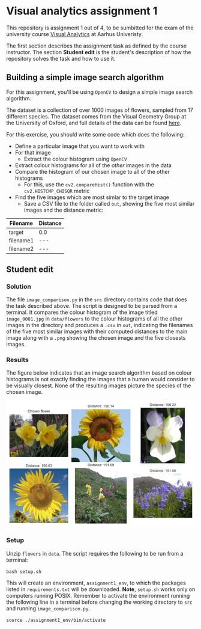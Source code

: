 # Visual analytics assignment 1
This repository is assignment 1 out of 4, to be sumbitted for the exam of the university course [Visual Analytics](https://kursuskatalog.au.dk/en/course/115695/Visual-Analytics) at Aarhus Univeristy.

The first section describes the assignment task as defined by the course instructor. The section __Student edit__ is the student's description of how the repository solves the task and how to use it.

## Building a simple image search algorithm

For this assignment, you'll be using ```OpenCV``` to design a simple image search algorithm.

The dataset is a collection of over 1000 images of flowers, sampled from 17 different species. The dataset comes from the Visual Geometry Group at the University of Oxford, and full details of the data can be found [here](https://www.robots.ox.ac.uk/~vgg/data/flowers/17/).

For this exercise, you should write some code which does the following:

- Define a particular image that you want to work with
- For that image
  - Extract the colour histogram using ```OpenCV```
- Extract colour histograms for all of the *other* images in the data
- Compare the histogram of our chosen image to all of the other histograms 
  - For this, use the ```cv2.compareHist()``` function with the ```cv2.HISTCMP_CHISQR``` metric
- Find the five images which are most simlar to the target image
  - Save a CSV file to the folder called ```out```, showing the five most similar images and the distance metric:

|Filename|Distance|
|---|---|
|target|0.0|
|filename1|---|
|filename2|---|

## Student edit
### Solution
The file ```image_comparison.py``` in the ```src``` directory contains code that does the task described above. The script is designed to be parsed from a terminal. It compares the colour histogram of the image titled ```image_0001.jpg``` in ```data/flowers``` to the colour histograms of all the other images in the directory and produces a ```.csv``` in ```out```, indicating the filenames of the five most similar images with their computed distances to the main image along with a ```.png``` showing the chosen image and the five closests images.

### Results
The figure below indicates that an image search algorithm based on colour histograms is not exactly finding the images that a human would consider to be visually closest. None of the resulting images picture the species of the chosen image.

![](out/top5imagesIMG0001.png)

### Setup
Unzip ``flowers`` in ``data``. The script requires the following to be run from a terminal:

```shell 
bash setup.sh
```

This will create an environment, ```assignment1_env```, to which the packages listed in ```requirements.txt``` will be downloaded. __Note__, ```setup.sh``` works only on computers running POSIX. Remember to activate the environment running the following line in a terminal before changing the working directory to ```src``` and running ```image_comparison.py```.

```shell 
source ./assignment1_env/bin/activate
```
